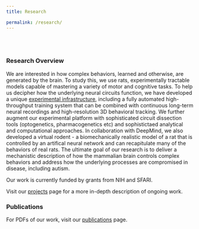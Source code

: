 ```yaml
---
title: Research

permalink: /research/
---
```

<br/><br/>                                                 
### Research Overview

We are interested in how complex behaviors, learned and otherwise, are generated by the brain. To study this, we use rats, experimentally tractable models capable of mastering a variety of motor and cognitive tasks. To help us decipher how the underlying neural circuits function, we have developed a unique [experimental infrastructure](/techniques.html), including a fully automated high-throughput training system that can be combined with continuous long-term neural recordings and high-resolution 3D behavioral tracking. We further augment our experimental platform with sophisticated circuit dissection tools (optogenetics, pharmacogenetics etc) and sophistictaed analytical and computational approaches. In collaboration with DeepMind, we also developed a virtual rodent - a biomechanically realistic model of a rat that is controlled by an artifical neural network and can recapitulate many of the behaviors of real rats. The ultimate goal of our research is to deliver a mechanistic description of how the mammalian brain controls complex behaviors and address how the underlying processes are compromised in disease, including autism.

Our work is currently funded by grants from NIH and SFARI.

Visit our [projects](/publications.html) page for a more in-depth description of ongoing work.


### Publications

For PDFs of our work, visit our [publications](/publications.html) page.



